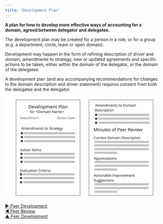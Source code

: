 ```yaml
---
title: "Development Plan"
---
```



**A plan for how to develop more effective ways of accounting for a domain, agreed between delegator and delegatee.**

The development plan may be created for a person in a role, or for a group (e.g. a department, circle, team or open domain).

Development may happen in the form of refining description of driver and domain, amendments to strategy, new or updated agreements and specific actions to be taken, either within the domain of the delegator, or the domain of the delegatee.

A development plan (and any accompanying recommendations for changes to the domain description and driver statement) requires consent from both the delegatee and the delegator.


![inline,fit](img/templates/development-plan-template.png)


[&#9654; Peer Development](peer-development.html)<br/>[&#9664; Peer Review](peer-review.html)<br/>[&#9650; Peer Development](peer-development.html)

